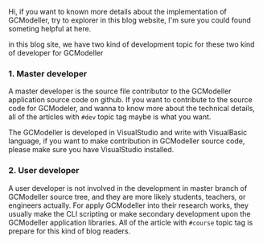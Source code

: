 Hi, if you want to known more details about the implementation of GCModeller, try to explorer in this blog website, I'm sure you could found someting helpful at here.

in this blog site, we have two kind of development topic for these two kind of developer for GCModeller

### 1. Master developer

<div class="left show-for-medium-up">
                <i class="fa fa-fw fa-code-fork" style="font-size: 7em"></i>
            </div>

A master developer is the source file contributor to the GCModeller application source code on github. If you want to contribute to the source code for GCModeler, and wanna to know more about the technical details, all of the articles with ``#dev`` topic tag maybe is what you want.

The GCModeller is developed in VisualStudio and write with VisualBasic language, if you want to make contribution in GCModeller source code, please make sure you have VisualStudio installed.

### 2. User developer

A user developer is not involved in the development in master branch of GCModeller source tree, and they are more likely students, teachers, or engineers actually. For apply GCModeller into their research works, they usually make the CLI scripting or make secondary development upon the GCModeller application libraries. All of the article with ``#course`` topic tag is prepare for this kind of blog readers.

<div class="right show-for-medium-up">
                <i class="fa fa-fw fa-users" style="font-size: 7em"></i>
            </div>

